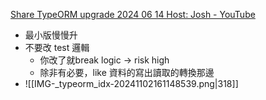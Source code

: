 [Share TypeORM upgrade 2024 06 14 Host: Josh - YouTube](https://www.youtube.com/watch?v=f9XEW2LUM3o)
- 最小版慢慢升
- 不要改 test 邏輯
	- 你改了就break logic -> risk high
	- 除非有必要，like 資料的寫出讀取的轉換那邊
- ![[IMG-_typeorm_idx-20241102161148539.png|318]]